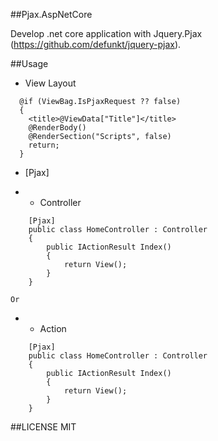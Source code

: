 
##Pjax.AspNetCore

Develop .net core application with Jquery.Pjax (https://github.com/defunkt/jquery-pjax).


##Usage

* View Layout

```
  @if (ViewBag.IsPjaxRequest ?? false)
  {
    <title>@ViewData["Title"]</title>
    @RenderBody()
    @RenderSection("Scripts", false)
    return;
  }
```

* [Pjax]

* * Controller

```
    [Pjax]
    public class HomeController : Controller
    {
        public IActionResult Index()
        {
            return View();
        }
    }
```

`Or`
  
* * Action

```
    [Pjax]
    public class HomeController : Controller
    {
        public IActionResult Index()
        {
            return View();
        }
    }
```
##LICENSE 
MIT

